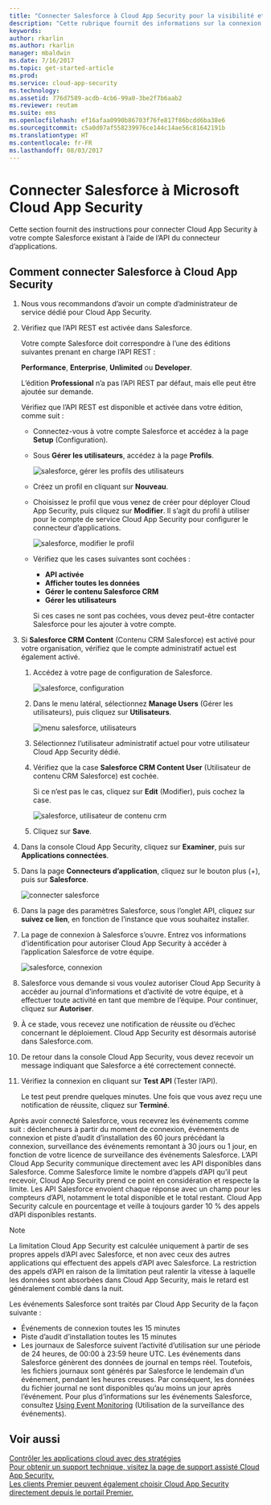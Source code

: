 ```yaml
---
title: "Connecter Salesforce à Cloud App Security pour la visibilité et le contrôle d’utilisation | Microsoft Docs"
description: "Cette rubrique fournit des informations sur la connexion de Salesforce à Cloud App Security à l’aide du connecteur API."
keywords: 
author: rkarlin
ms.author: rkarlin
manager: mbaldwin
ms.date: 7/16/2017
ms.topic: get-started-article
ms.prod: 
ms.service: cloud-app-security
ms.technology: 
ms.assetid: 776d7589-acdb-4cb6-99a0-3be2f7b6aab2
ms.reviewer: reutam
ms.suite: ems
ms.openlocfilehash: ef16afaa0990b86703f76fe817f86bcdd6ba38e6
ms.sourcegitcommit: c5a0d07af558239976ce144c14ae56c81642191b
ms.translationtype: HT
ms.contentlocale: fr-FR
ms.lasthandoff: 08/03/2017
---
```

# <a name="connect-salesforce-to-microsoft-cloud-app-security"></a>Connecter Salesforce à Microsoft Cloud App Security
Cette section fournit des instructions pour connecter Cloud App Security à votre compte Salesforce existant à l’aide de l’API du connecteur d’applications.  
  
## <a name="how-to-connect-salesforce-to-cloud-app-security"></a>Comment connecter Salesforce à Cloud App Security  
  
1.  Nous vous recommandons d’avoir un compte d’administrateur de service dédié pour Cloud App Security.  
  
2.  Vérifiez que l’API REST est activée dans Salesforce.  
  
     Votre compte Salesforce doit correspondre à l’une des éditions suivantes prenant en charge l’API REST :  
  
     **Performance**, **Enterprise**, **Unlimited** ou **Developer**.  
  
     L’édition **Professional** n’a pas l’API REST par défaut, mais elle peut être ajoutée sur demande.  
  
     Vérifiez que l’API REST est disponible et activée dans votre édition, comme suit :  
  
    -   Connectez-vous à votre compte Salesforce et accédez à la page **Setup** (Configuration).  
  
    -   Sous **Gérer les utilisateurs**, accédez à la page **Profils**.  
  
         ![salesforce, gérer les profils des utilisateurs](./media/salesforce-manageusers-profiles.png "salesforce, gérer les profils des utilisateurs")  
  
    -   Créez un profil en cliquant sur **Nouveau**. 
    - Choisissez le profil que vous venez de créer pour déployer Cloud App Security, puis cliquez sur **Modifier**. Il s’agit du profil à utiliser pour le compte de service Cloud App Security pour configurer le connecteur d’applications.  
  
         ![salesforce, modifier le profil](./media/salesforce-edit-profile.png "salesforce, modifier le profil")  
  
    -   Vérifiez que les cases suivantes sont cochées :   
        - **API activée**
        - **Afficher toutes les données** 
        - **Gérer le contenu Salesforce CRM**
        - **Gérer les utilisateurs**
        
        Si ces cases ne sont pas cochées, vous devez peut-être contacter Salesforce pour les ajouter à votre compte.  
             
3.  Si **Salesforce CRM Content** (Contenu CRM Salesforce) est activé pour votre organisation, vérifiez que le compte administratif actuel est également activé.  
  
    1.  Accédez à votre page de configuration de Salesforce.  
  
         ![salesforce, configuration](./media/salesforce-setup.png "salesforce, configuration")  
  
    2.  Dans le menu latéral, sélectionnez **Manage Users** (Gérer les utilisateurs), puis cliquez sur **Utilisateurs**.  
  
         ![menu salesforce, utilisateurs](./media/salesforce-menu-users.png "menu salesforce, utilisateurs")  
  
    3.  Sélectionnez l’utilisateur administratif actuel pour votre utilisateur Cloud App Security dédié.  
  
    4.  Vérifiez que la case **Salesforce CRM Content User** (Utilisateur de contenu CRM Salesforce) est cochée.  
  
         Si ce n’est pas le cas, cliquez sur **Edit** (Modifier), puis cochez la case.  
  
         ![salesforce, utilisateur de contenu crm](./media/salesforce-crm-content-user.png "salesforce, utilisateur de contenu crm")  
  
    5.  Cliquez sur **Save**.  
  
4.  Dans la console Cloud App Security, cliquez sur **Examiner**, puis sur **Applications connectées**.  
  
5.  Dans la page **Connecteurs d’application**, cliquez sur le bouton plus (+), puis sur **Salesforce**.  
  
     ![connecter salesforce](./media/connect-salesforce.png "connecter salesforce")  
  
6.  Dans la page des paramètres Salesforce, sous l’onglet API, cliquez sur **suivez ce lien**, en fonction de l’instance que vous souhaitez installer.  
  
7.  La page de connexion à Salesforce s’ouvre. Entrez vos informations d’identification pour autoriser Cloud App Security à accéder à l’application Salesforce de votre équipe.  
  
     ![salesforce, connexion](./media/salesforce-logon.png "salesforce, connexion")  
  
8.  Salesforce vous demande si vous voulez autoriser Cloud App Security à accéder au journal d’informations et d’activité de votre équipe, et à effectuer toute activité en tant que membre de l’équipe. Pour continuer, cliquez sur **Autoriser**.  
  
9. À ce stade, vous recevez une notification de réussite ou d’échec concernant le déploiement. Cloud App Security est désormais autorisé dans Salesforce.com.  
  
10. De retour dans la console Cloud App Security, vous devez recevoir un message indiquant que Salesforce a été correctement connecté.  
  
11. Vérifiez la connexion en cliquant sur **Test API** (Tester l’API).  
  
     Le test peut prendre quelques minutes. Une fois que vous avez reçu une notification de réussite, cliquez sur **Terminé**.  
  
  
Après avoir connecté Salesforce, vous recevrez les événements comme suit : déclencheurs à partir du moment de connexion, événements de connexion et piste d’audit d’installation des 60 jours précédant la connexion, surveillance des événements remontant à 30 jours ou 1 jour, en fonction de votre licence de surveillance des événements Salesforce. L’API Cloud App Security communique directement avec les API disponibles dans Salesforce. Comme Salesforce limite le nombre d’appels d’API qu’il peut recevoir, Cloud App Security prend ce point en considération et respecte la limite. Les API Salesforce envoient chaque réponse avec un champ pour les compteurs d’API, notamment le total disponible et le total restant. Cloud App Security calcule en pourcentage et veille à toujours garder 10 % des appels d’API disponibles restants. 

> [!NOTE]
> La limitation Cloud App Security est calculée uniquement à partir de ses propres appels d’API avec Salesforce, et non avec ceux des autres applications qui effectuent des appels d’API avec Salesforce.
> La restriction des appels d’API en raison de la limitation peut ralentir la vitesse à laquelle les données sont absorbées dans Cloud App Security, mais le retard est généralement comblé dans la nuit.


Les événements Salesforce sont traités par Cloud App Security de la façon suivante : 
  
- Événements de connexion toutes les 15 minutes
- Piste d’audit d’installation toutes les 15 minutes
- Les journaux de Salesforce suivent l’activité d’utilisation sur une période de 24 heures, de 00:00 à 23:59 heure UTC. Les événements dans Salesforce génèrent des données de journal en temps réel. Toutefois, les fichiers journaux sont générés par Salesforce le lendemain d’un événement, pendant les heures creuses. Par conséquent, les données du fichier journal ne sont disponibles qu’au moins un jour après l’événement. Pour plus d’informations sur les événements Salesforce, consultez [Using Event Monitoring](https://developer.salesforce.com/docs/atlas.en-us.api_rest.meta/api_rest/using_resources_event_log_files.htm) (Utilisation de la surveillance des événements).


## <a name="see-also"></a>Voir aussi  
[Contrôler les applications cloud avec des stratégies](control-cloud-apps-with-policies.md)   
[Pour obtenir un support technique, visitez la page de support assisté Cloud App Security.](http://support.microsoft.com/oas/default.aspx?prid=16031)   
[Les clients Premier peuvent également choisir Cloud App Security directement depuis le portail Premier.](https://premier.microsoft.com/)  
  
  